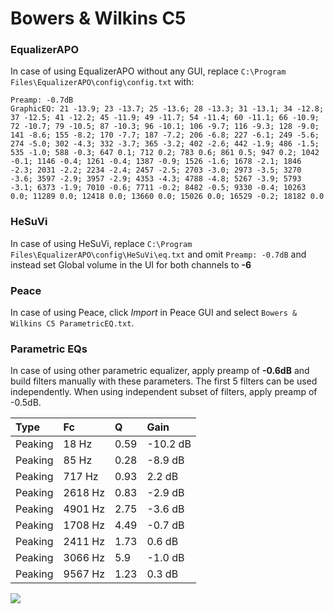 # Bowers & Wilkins C5

### EqualizerAPO
In case of using EqualizerAPO without any GUI, replace `C:\Program Files\EqualizerAPO\config\config.txt`
with:
```
Preamp: -0.7dB
GraphicEQ: 21 -13.9; 23 -13.7; 25 -13.6; 28 -13.3; 31 -13.1; 34 -12.8; 37 -12.5; 41 -12.2; 45 -11.9; 49 -11.7; 54 -11.4; 60 -11.1; 66 -10.9; 72 -10.7; 79 -10.5; 87 -10.3; 96 -10.1; 106 -9.7; 116 -9.3; 128 -9.0; 141 -8.6; 155 -8.2; 170 -7.7; 187 -7.2; 206 -6.8; 227 -6.1; 249 -5.6; 274 -5.0; 302 -4.3; 332 -3.7; 365 -3.2; 402 -2.6; 442 -1.9; 486 -1.5; 535 -1.0; 588 -0.3; 647 0.1; 712 0.2; 783 0.6; 861 0.5; 947 0.2; 1042 -0.1; 1146 -0.4; 1261 -0.4; 1387 -0.9; 1526 -1.6; 1678 -2.1; 1846 -2.3; 2031 -2.2; 2234 -2.4; 2457 -2.5; 2703 -3.0; 2973 -3.5; 3270 -3.6; 3597 -2.9; 3957 -2.9; 4353 -4.3; 4788 -4.8; 5267 -3.9; 5793 -3.1; 6373 -1.9; 7010 -0.6; 7711 -0.2; 8482 -0.5; 9330 -0.4; 10263 0.0; 11289 0.0; 12418 0.0; 13660 0.0; 15026 0.0; 16529 -0.2; 18182 0.0
```

### HeSuVi
In case of using HeSuVi, replace `C:\Program Files\EqualizerAPO\config\HeSuVi\eq.txt` and omit `Preamp:
-0.7dB` and instead set Global volume in the UI for both channels to **-6**

### Peace
In case of using Peace, click *Import* in Peace GUI and select `Bowers & Wilkins C5 ParametricEQ.txt`.

### Parametric EQs
In case of using other parametric equalizer, apply preamp of **-0.6dB** and build filters manually
with these parameters. The first 5 filters can be used independently.
When using independent subset of filters, apply preamp of -0.5dB.

| Type    | Fc      |    Q | Gain     |
|:--------|:--------|:-----|:---------|
| Peaking | 18 Hz   | 0.59 | -10.2 dB |
| Peaking | 85 Hz   | 0.28 | -8.9 dB  |
| Peaking | 717 Hz  | 0.93 | 2.2 dB   |
| Peaking | 2618 Hz | 0.83 | -2.9 dB  |
| Peaking | 4901 Hz | 2.75 | -3.6 dB  |
| Peaking | 1708 Hz | 4.49 | -0.7 dB  |
| Peaking | 2411 Hz | 1.73 | 0.6 dB   |
| Peaking | 3066 Hz | 5.9  | -1.0 dB  |
| Peaking | 9567 Hz | 1.23 | 0.3 dB   |

![](https://raw.githubusercontent.com/jaakkopasanen/AutoEq/master/results/innerfidelity/sbaf-serious/Bowers%20&%20Wilkins%20C5/Bowers%20&%20Wilkins%20C5.png)